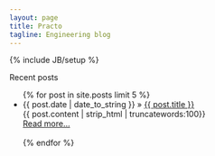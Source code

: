 ```yaml
---
layout: page
title: Practo
tagline: Engineering blog
---
```

{% include JB/setup %}

Recent posts

<ul class="posts">
    {% for post in site.posts limit 5 %}
    <li><span>{{ post.date | date_to_string }}</span> &raquo; <a href="{{ BASE_PATH }}{{ post.url }}">{{ post.title }}</a></li>
        {{ post.content | strip_html | truncatewords:100}}<br>
            <a href="{{ post.url }}">Read more...</a><br><br>
    {% endfor %}
</ul>